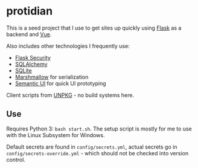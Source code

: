 # protidian

This is a seed project that I use to get sites up quickly using [Flask](http://flask.pocoo.org/) as a backend and [Vue](https://vuejs.org/).

Also includes other technologies I frequently use:
* [Flask Security](https://pythonhosted.org/Flask-Security/)
* [SQLAlchemy](https://www.sqlalchemy.org/)
* [SQLite](https://www.sqlite.org/)
* [Marshmallow](https://marshmallow.readthedocs.io) for serialization
* [Semantic UI](https://semantic-ui.com/) for quick UI prototyping

Client scripts from [UNPKG](https://unpkg.com/) - no build systems here.

## Use

Requires Python 3: `bash start.sh`. The setup script is mostly for me to use with the Linux Subsystem for Windows. 

Default secrets are found in `config/secrets.yml`, actual secrets go in `config/secrets-override.yml` - which should not be checked into version control.
